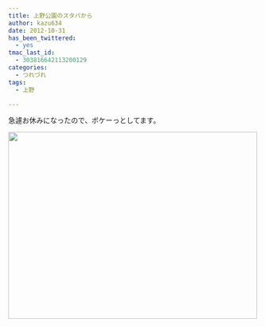 ```yaml
---
title: 上野公園のスタバから
author: kazu634
date: 2012-10-31
has_been_twittered:
  - yes
tmac_last_id:
  - 303816642113200129
categories:
  - つれづれ
tags:
  - 上野

---
```

急遽お休みになったので、ボケーっとしてます。

<img alt="" src="http://blog.kazu634.com/wp-content/uploads/2012/10/slooProImg_20121031183946.jpg" width="500" height="375" class="slooProImg" />
